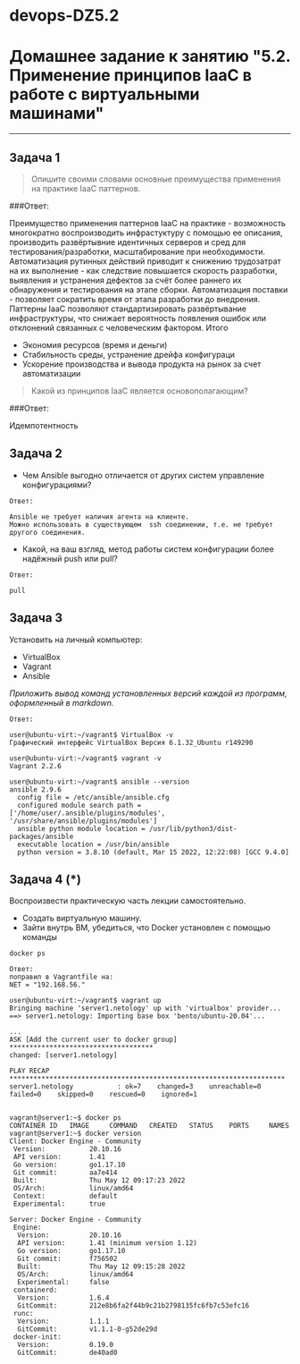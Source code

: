 # devops-DZ5.2

# Домашнее задание к занятию "5.2. Применение принципов IaaC в работе с виртуальными машинами"

---

## Задача 1

> Опишите своими словами основные преимущества применения на практике IaaC паттернов.

###Ответ:

Преимущество применения паттернов IaaС на практике - возможность многократно воспроизводить инфрастуктуру с помощью ее описания, производить развёртывние идентичных серверов и сред для тестирования/разработки, масштабирование при необходимости. Автоматизация рутинных действий приводит к снижению трудозатрат на их выполнение - как следствие повышается скорость разработки, выявления и устранения дефектов за счёт более раннего их обнаружения и тестирования на этапе сборки. Автоматизация поставки - позволяет сократить время от этапа разработки до внедрения. Паттерны IaaC позволяют стандартизировать развёртывание инфраструктуры, что снижает вероятность появления ошибок или отклонений связанных с человеческим фактором. Итого
- Экономия ресурсов (время и деньги)
- Стабильность среды, устранение дрейфа конфигураци
- Ускорение производства и вывода продукта на рынок за счет автоматизации

> Какой из принципов IaaC является основополагающим?
 
###Ответ:

Идемпотентность


## Задача 2

- Чем Ansible выгодно отличается от других систем управление конфигурациями?
~~~
Ответ:

Ansible не требует наличия агента на клиенте.
Можно использовать в существующем  ssh соединении, т.е. не требует другого соединения.
~~~
- Какой, на ваш взгляд, метод работы систем конфигурации более надёжный push или pull?
~~~
Ответ:

pull
~~~

## Задача 3

Установить на личный компьютер:

- VirtualBox
- Vagrant
- Ansible

*Приложить вывод команд установленных версий каждой из программ, оформленный в markdown.*
~~~
Ответ:

user@ubuntu-virt:~/vagrant$ VirtualBox -v
Графический интерфейс VirtualBox Версия 6.1.32_Ubuntu r149290

user@ubuntu-virt:~/vagrant$ vagrant -v
Vagrant 2.2.6

user@ubuntu-virt:~/vagrant$ ansible --version
ansible 2.9.6
  config file = /etc/ansible/ansible.cfg
  configured module search path = ['/home/user/.ansible/plugins/modules', '/usr/share/ansible/plugins/modules']
  ansible python module location = /usr/lib/python3/dist-packages/ansible
  executable location = /usr/bin/ansible
  python version = 3.8.10 (default, Mar 15 2022, 12:22:08) [GCC 9.4.0]

~~~

## Задача 4 (*)

Воспроизвести практическую часть лекции самостоятельно.

- Создать виртуальную машину.
- Зайти внутрь ВМ, убедиться, что Docker установлен с помощью команды
```
docker ps
```
~~~
Ответ:
поправил в Vagrantfile на:
NET = "192.168.56."

user@ubuntu-virt:~/vagrant$ vagrant up
Bringing machine 'server1.netology' up with 'virtualbox' provider...
==> server1.netology: Importing base box 'bento/ubuntu-20.04'...

...
ASK [Add the current user to docker group] ************************************
changed: [server1.netology]

PLAY RECAP *********************************************************************
server1.netology           : ok=7    changed=3    unreachable=0    failed=0    skipped=0    rescued=0    ignored=1   


vagrant@server1:~$ docker ps
CONTAINER ID   IMAGE     COMMAND   CREATED   STATUS    PORTS     NAMES
vagrant@server1:~$ docker version
Client: Docker Engine - Community
 Version:           20.10.16
 API version:       1.41
 Go version:        go1.17.10
 Git commit:        aa7e414
 Built:             Thu May 12 09:17:23 2022
 OS/Arch:           linux/amd64
 Context:           default
 Experimental:      true

Server: Docker Engine - Community
 Engine:
  Version:          20.10.16
  API version:      1.41 (minimum version 1.12)
  Go version:       go1.17.10
  Git commit:       f756502
  Built:            Thu May 12 09:15:28 2022
  OS/Arch:          linux/amd64
  Experimental:     false
 containerd:
  Version:          1.6.4
  GitCommit:        212e8b6fa2f44b9c21b2798135fc6fb7c53efc16
 runc:
  Version:          1.1.1
  GitCommit:        v1.1.1-0-g52de29d
 docker-init:
  Version:          0.19.0
  GitCommit:        de40ad0
~~~
